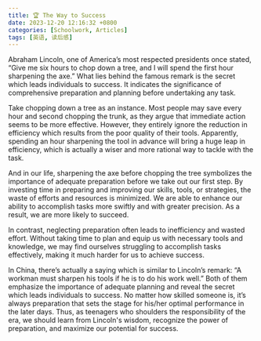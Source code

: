 ```yaml
---
title: 🏆 The Way to Success
date: 2023-12-20 12:16:32 +0800
categories: [Schoolwork, Articles]
tags: [英语, 读后感]
---
```


Abraham Lincoln, one of America’s most respected presidents once stated, “Give me six hours to chop down a tree, and I will spend the first hour sharpening the axe.” What lies behind the famous remark is the secret which leads individuals to success. It indicates the significance of comprehensive preparation and planning before undertaking any task.

Take chopping down a tree as an instance. Most people may save every hour and second chopping the trunk, as they argue that immediate action seems to be more effective. However, they entirely ignore the reduction in efficiency which results from the poor quality of their tools. Apparently, spending an hour sharpening the tool in advance will bring a huge leap in efficiency, which is actually a wiser and more rational way to tackle with the task.

And in our life, sharpening the axe before chopping the tree symbolizes the importance of adequate preparation before we take out our first step. By investing time in preparing and improving our skills, tools, or strategies, the waste of efforts and resources is minimized. We are able to enhance our ability to accomplish tasks more swiftly and with greater precision. As a result, we are more likely to succeed.

In contrast, neglecting preparation often leads to inefficiency and wasted effort. Without taking time to plan and equip us with necessary tools and knowledge, we may find ourselves struggling to accomplish tasks effectively, making it much harder for us to achieve success.

In China, there’s actually a saying which is similar to Lincoln’s remark: “A workman must sharpen his tools if he is to do his work well.” Both of them emphasize the importance of adequate planning and reveal the secret which leads individuals to success. No matter how skilled someone is, it’s always preparation that sets the stage for his/her optimal performance in the later days. Thus, as teenagers who shoulders the responsibility of the era, we should learn from Lincoln's wisdom, recognize the power of preparation, and maximize our potential for success.
